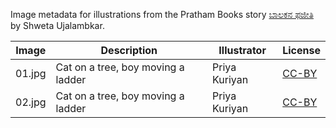 Image metadata for illustrations from the Pratham Books story [ಬಾಲಕನ ಫಜೀತಿ](https://storyweaver.org.in/stories/2472-boy-in-trouble) by Shweta Ujalambkar.

Image | Description | Illustrator | License
----- | ----------- | ----------- | -------
01.jpg | Cat on a tree, boy moving a ladder | Priya Kuriyan | [CC-BY](https://creativecommons.org/licenses/by/4.0/)
02.jpg | Cat on a tree, boy moving a ladder | Priya Kuriyan | [CC-BY](https://creativecommons.org/licenses/by/4.0/)
